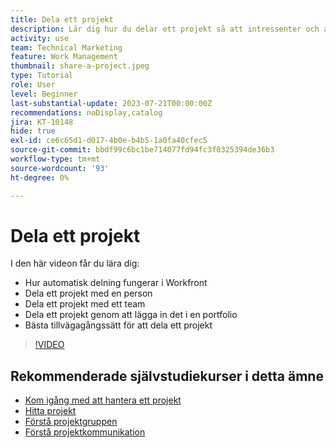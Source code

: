 ```yaml
---
title: Dela ett projekt
description: Lär dig hur du delar ett projekt så att intressenter och andra som är intresserade av projektet kan få insyn i det arbete som utförs med  [!DNL  Workfront].
activity: use
team: Technical Marketing
feature: Work Management
thumbnail: share-a-project.jpeg
type: Tutorial
role: User
level: Beginner
last-substantial-update: 2023-07-21T00:00:00Z
recommendations: noDisplay,catalog
jira: KT-10148
hide: true
exl-id: ce6c65d1-d017-4b0e-b4b5-1a0fa40cfec5
source-git-commit: bbdf99c6bc1be714077fd94fc3f8325394de36b3
workflow-type: tm+mt
source-wordcount: '93'
ht-degree: 0%

---
```



# Dela ett projekt

I den här videon får du lära dig:

* Hur automatisk delning fungerar i Workfront
* Dela ett projekt med en person
* Dela ett projekt med ett team
* Dela ett projekt genom att lägga in det i en portfolio
* Bästa tillvägagångssätt för att dela ett projekt

>[!VIDEO](https://video.tv.adobe.com/v/3418904/?quality=12&learn=on&enablevpops=1)

## Rekommenderade självstudiekurser i detta ämne

* [Kom igång med att hantera ett projekt](/help/manage-work/projects/getting-started-manage-a-project.md)
* [Hitta projekt](/help/manage-work/projects/find-projects.md)
* [Förstå projektgruppen](/help/manage-work/projects/understand-the-project-team.md)
* [Förstå projektkommunikation](/help/manage-work/projects/understand-project-communication.md)
